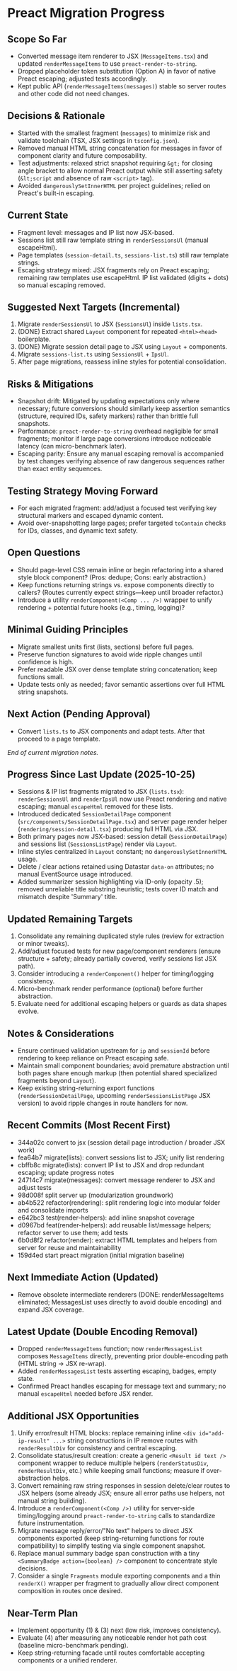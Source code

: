 # Preact Migration Progress

## Scope So Far
- Converted message item renderer to JSX (`MessageItems.tsx`) and updated `renderMessageItems` to use `preact-render-to-string`.
- Dropped placeholder token substitution (Option A) in favor of native Preact escaping; adjusted tests accordingly.
- Kept public API (`renderMessageItems(messages)`) stable so server routes and other code did not need changes.

## Decisions & Rationale
- Started with the smallest fragment (`messages`) to minimize risk and validate toolchain (TSX, JSX settings in `tsconfig.json`).
- Removed manual HTML string concatenation for messages in favor of component clarity and future composability.
- Test adjustments: relaxed strict snapshot requiring `&gt;` for closing angle bracket to allow normal Preact output while still asserting safety (`&lt;script` and absence of raw `<script>` tag).
- Avoided `dangerouslySetInnerHTML` per project guidelines; relied on Preact's built-in escaping.

## Current State
- Fragment level: messages and IP list now JSX-based.
- Sessions list still raw template string in `renderSessionsUl` (manual escapeHtml).
- Page templates (`session-detail.ts`, `sessions-list.ts`) still raw template strings.
- Escaping strategy mixed: JSX fragments rely on Preact escaping; remaining raw templates use escapeHtml. IP list validated (digits + dots) so manual escaping removed.

## Suggested Next Targets (Incremental)
1. Migrate `renderSessionsUl` to JSX (`SessionsUl`) inside `lists.tsx`.
2. (DONE) Extract shared `Layout` component for repeated `<html><head>` boilerplate.
3. (DONE) Migrate session detail page to JSX using `Layout` + components.
4. Migrate `sessions-list.ts` using `SessionsUl` + `IpsUl`.
5. After page migrations, reassess inline styles for potential consolidation.

## Risks & Mitigations
- Snapshot drift: Mitigated by updating expectations only where necessary; future conversions should similarly keep assertion semantics (structure, required IDs, safety markers) rather than brittle full snapshots.
- Performance: `preact-render-to-string` overhead negligible for small fragments; monitor if large page conversions introduce noticeable latency (can micro-benchmark later).
- Escaping parity: Ensure any manual escaping removal is accompanied by test changes verifying absence of raw dangerous sequences rather than exact entity sequences.

## Testing Strategy Moving Forward
- For each migrated fragment: add/adjust a focused test verifying key structural markers and escaped dynamic content.
- Avoid over-snapshotting large pages; prefer targeted `toContain` checks for IDs, classes, and dynamic text safety.

## Open Questions
- Should page-level CSS remain inline or begin refactoring into a shared style block component? (Pros: dedupe; Cons: early abstraction.)
- Keep functions returning strings vs. expose components directly to callers? (Routes currently expect strings—keep until broader refactor.)
- Introduce a utility `renderComponent(<Comp ... />)` wrapper to unify rendering + potential future hooks (e.g., timing, logging)?

## Minimal Guiding Principles
- Migrate smallest units first (lists, sections) before full pages.
- Preserve function signatures to avoid wide ripple changes until confidence is high.
- Prefer readable JSX over dense template string concatenation; keep functions small.
- Update tests only as needed; favor semantic assertions over full HTML string snapshots.

## Next Action (Pending Approval)
- Convert `lists.ts` to JSX components and adapt tests. After that proceed to a page template.

*End of current migration notes.*

## Progress Since Last Update (2025-10-25)
- Sessions & IP list fragments migrated to JSX (`lists.tsx`): `renderSessionsUl` and `renderIpsUl` now use Preact rendering and native escaping; manual `escapeHtml` removed for these lists.
- Introduced dedicated `SessionDetailPage` component (`src/components/SessionDetailPage.tsx`) and server page render helper (`rendering/session-detail.tsx`) producing full HTML via JSX.
- Both primary pages now JSX-based: session detail (`SessionDetailPage`) and sessions list (`SessionsListPage`) render via `Layout`.
- Inline styles centralized in `Layout` constant; no `dangerouslySetInnerHTML` usage.
- Delete / clear actions retained using Datastar `data-on` attributes; no manual EventSource usage introduced.
- Added summarizer session highlighting via ID-only (opacity .5); removed unreliable title substring heuristic; tests cover ID match and mismatch despite 'Summary' title.

## Updated Remaining Targets
1. Consolidate any remaining duplicated style rules (review for extraction or minor tweaks).
2. Add/adjust focused tests for new page/component renderers (ensure structure + safety; already partially covered, verify sessions list JSX path).
3. Consider introducing a `renderComponent()` helper for timing/logging consistency.
4. Micro-benchmark render performance (optional) before further abstraction.
5. Evaluate need for additional escaping helpers or guards as data shapes evolve.

## Notes & Considerations
- Ensure continued validation upstream for `ip` and `sessionId` before rendering to keep reliance on Preact escaping safe.
- Maintain small component boundaries; avoid premature abstraction until both pages share enough markup (then potential shared specialized fragments beyond `Layout`).
- Keep existing string-returning export functions (`renderSessionDetailPage`, upcoming `renderSessionsListPage` JSX version) to avoid ripple changes in route handlers for now.

## Recent Commits (Most Recent First)
- 344a02c convert to jsx (session detail page introduction / broader JSX work)
- fea64b7 migrate(lists): convert sessions list to JSX; unify list rendering
- cbffb8c migrate(lists): convert IP list to JSX and drop redundant escaping; update progress notes
- 24714c7 migrate(messages): convert message renderer to JSX and adjust tests
- 98d008f split server up (modularization groundwork)
- ab4b522 refactor(rendering): split rendering logic into modular folder and consolidate imports
- e642bc3 test(render-helpers): add inline snapshot coverage
- d0967bd feat(render-helpers): add reusable list/message helpers; refactor server to use them; add tests
- 6b0d8f2 refactor(render): extract HTML templates and helpers from server for reuse and maintainability
- 159d4ed start preact migration (initial migration baseline)

## Next Immediate Action (Updated)
- Remove obsolete intermediate renderers (DONE: renderMessageItems eliminated; MessagesList uses <MessageItems/> directly to avoid double encoding) and expand JSX coverage.

## Latest Update (Double Encoding Removal)
- Dropped `renderMessageItems` function; now `renderMessagesList` composes `MessageItems` directly, preventing prior double-encoding path (HTML string -> JSX re-wrap).
- Added `renderMessagesList` tests asserting escaping, badges, empty state.
- Confirmed Preact handles escaping for message text and summary; no manual `escapeHtml` needed before JSX render.

## Additional JSX Opportunities
1. Unify error/result HTML blocks: replace remaining inline `<div id="add-ip-result" ...>` string constructions in IP remove routes with `renderResultDiv` for consistency and central escaping.
2. Consolidate status/result creation: create a generic `<Result id text />` component wrapper to reduce multiple helpers (`renderStatusDiv`, `renderResultDiv`, etc.) while keeping small functions; measure if over-abstraction helps.
3. Convert remaining raw string responses in session delete/clear routes to JSX helpers (some already JSX; ensure all error paths use helpers, not manual string building).
4. Introduce a `renderComponent(<Comp />)` utility for server-side timing/logging around `preact-render-to-string` calls to standardize future instrumentation.
5. Migrate message reply/error/"No text" helpers to direct JSX components exported (keep string-returning functions for route compatibility) to simplify testing via single component snapshot.
6. Replace manual summary badge span construction with a tiny `<SummaryBadge action={boolean} />` component to concentrate style decisions.
7. Consider a single `Fragments` module exporting components and a thin `renderX()` wrapper per fragment to gradually allow direct component composition in routes once desired.

## Near-Term Plan
- Implement opportunity (1) & (3) next (low risk, improves consistency).
- Evaluate (4) after measuring any noticeable render hot path cost (baseline micro-benchmark pending).
- Keep string-returning facade until routes comfortable accepting components or a unified renderer.

